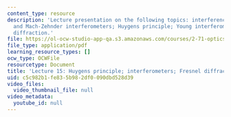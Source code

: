 ```yaml
---
content_type: resource
description: 'Lecture presentation on the following topics: interference; Michelson
  and Mach-Zehnder interferometers; Huygens principle; Young interferometer; Fresnel
  diffraction.'
file: https://ol-ocw-studio-app-qa.s3.amazonaws.com/courses/2-71-optics-spring-2009/c5c982b1fe835b982df0090dbd528d39_MIT2_71S09_lec15.pdf
file_type: application/pdf
learning_resource_types: []
ocw_type: OCWFile
resourcetype: Document
title: 'Lecture 15: Huygens principle; interferometers; Fresnel diffraction'
uid: c5c982b1-fe83-5b98-2df0-090dbd528d39
video_files:
  video_thumbnail_file: null
video_metadata:
  youtube_id: null
---
```

